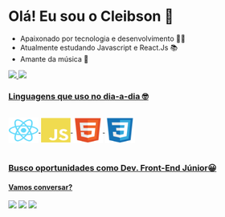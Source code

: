 # Olá! Eu sou o Cleibson 👋

- Apaixonado por tecnologia e desenvolvimento 👨‍💻
- Atualmente estudando Javascript e React.Js 📚
- Amante da música 🎵

<div>
  <a href="https://github.com/cleibson-nenesio">
  <img height="180em" src="https://github-readme-stats.vercel.app/api?username=cleibson-nenesio&show_icons=true&theme=gotham&include_all_commits=true&count_private=true"/>
  <img height="180em" src="https://github-readme-stats.vercel.app/api/top-langs/?username=cleibson-nenesio&layout=compact&langs_count=6&theme=gotham"/>
</div>
  
  ### Linguagens que uso no dia-a-dia 🤓
  
<div style="display: inline_block"><br>
  <img align="center" alt="React" height="50" width="60" src="https://raw.githubusercontent.com/devicons/devicon/master/icons/react/react-original.svg">
  <img align="center" alt="Js" height="50" width="60" src="https://raw.githubusercontent.com/devicons/devicon/master/icons/javascript/javascript-plain.svg">
  <img align="center" alt="HTML" height="50" width="60" src="https://raw.githubusercontent.com/devicons/devicon/master/icons/html5/html5-original.svg">
  <img align="center" alt="CSS" height="50" width="60" src="https://raw.githubusercontent.com/devicons/devicon/master/icons/css3/css3-original.svg">
</div>
 
 <br>
 
  ### Busco oportunidades como Dev. Front-End Júnior😀
  #### Vamos conversar? 
<div> 
  <a href = "mailto:cleibson.nenesio@hotmail.com"><img src="https://img.shields.io/badge/-Gmail-%23333?style=for-the-badge&logo=gmail&logoColor=white" target="_blank"></a>
  <a href="https://www.linkedin.com/in/cleibson-nenesio-8b394a247/" target="_blank"><img src="https://img.shields.io/badge/-LinkedIn-%230077B5?style=for-the-badge&logo=linkedin&logoColor=white" target="_blank"></a>
  <a href="https://wa.me/5511980174431" target="_blank"><img src="https://img.shields.io/badge/WhatsApp-25D366?style=for-the-badge&logo=whatsapp&logoColor=white"></a>
